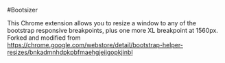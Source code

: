 #Bootsizer

This Chrome extension allows you to resize a window to any of the bootstrap responsive breakpoints, plus one more XL breakpoint at 1560px.
Forked and modified from https://chrome.google.com/webstore/detail/bootstrap-helper-resizes/bnkadmnhdpkpbfmaehgjeijgopkjinbl
